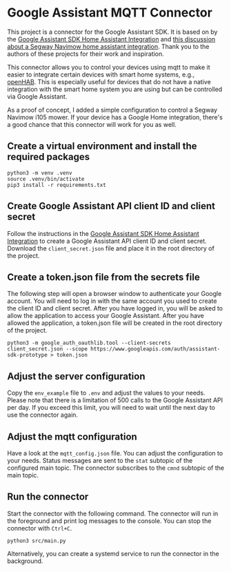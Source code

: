 # Google Assistant MQTT Connector

This project is a connector for the Google Assistant SDK. It is based on by the [Google Assistant SDK Home Assistant Integration](https://www.home-assistant.io/integrations/google_assistant_sdk) and [this discussion about a Segway Navimow home assistant integration](https://community.home-assistant.io/t/segway-navimow/435023/1). Thank you to the authors of these projects for their work and inspiration.

This connector allows you to control your devices using mqtt to make it easier to integrate certain devices with smart home systems, e.g., [openHAB](https://www.openhab.org). This is especially useful for devices that do not have a native integration with the smart home system you are using but can be controlled via Google Assistant.

As a proof of concept, I added a simple configuration to control a Segway Navimow i105 mower. If your device has a Google Home integration, there's a good chance that this connector will work for you as well.

## Create a virtual environment and install the required packages

```
python3 -m venv .venv
source .venv/bin/activate
pip3 install -r requirements.txt
```

## Create Google Assistant API client ID and client secret

Follow the instructions in the [Google Assistant SDK Home Assistant Integration](https://www.home-assistant.io/integrations/google_assistant_sdk#scenario-2-you-do-not-have-credentials-set-up-yet) to create a Google Assistant API client ID and client secret. Download the `client_secret.json` file and place it in the root directory of the project.

## Create a token.json file from the secrets file

The following step will open a browser window to authenticate your Google account. You will need to log in with the same account you used to create the client ID and client secret. After you have logged in, you will be asked to allow the application to access your Google Assistant. After you have allowed the application, a token.json file will be created in the root directory of the project.

```
python3 -m google_auth_oauthlib.tool --client-secrets client_secret.json --scope https://www.googleapis.com/auth/assistant-sdk-prototype > token.json
```

## Adjust the server configuration

Copy the `env_example` file to `.env` and adjust the values to your needs. Please note that there is a limitation of 500 calls to the Google Assistant API per day. If you exceed this limit, you will need to wait until the next day to use the connector again.

## Adjust the mqtt configuration

Have a look at the `mqtt_config.json` file. You can adjust the configuration to your needs. Status messages are sent to the `stat` subtopic of the configured main topic. The connector subscribes to the `cmnd` subtopic of the main topic.

## Run the connector

Start the connector with the following command. The connector will run in the foreground and print log messages to the console. You can stop the connector with `Ctrl+C`.

```
python3 src/main.py
```

Alternatively, you can create a systemd service to run the connector in the background. 
